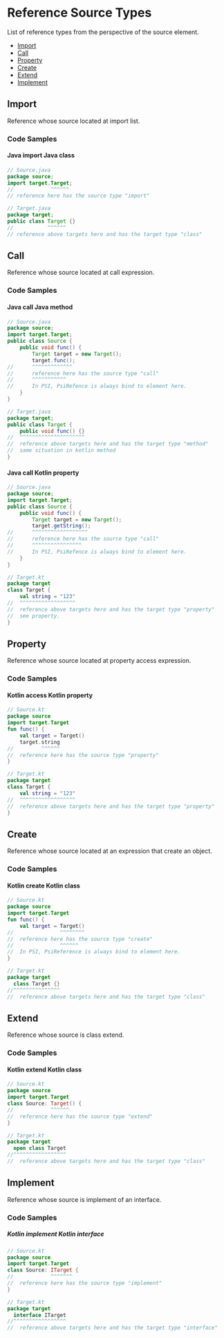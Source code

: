 # Reference Source Types

List of reference types from the perspective of the source element.

- [Import](#Import)
- [Call](#Call)
- [Property](#Property)
- [Create](#Create)
- [Extend](#Extend)
- [Implement](#Implement)

## Import

Reference whose source located at import list.

### Code Samples

#### Java import Java class

```java
// Source.java
package source;
import target.Target;
//            ^^^^^^
// reference here has the source type "import"
```

```java
// Target.java
package target;
public class Target {}
//           ^^^^^^
// reference above targets here and has the target type "class"
```

## Call

Reference whose source located at call expression.

### Code Samples

#### Java call Java method

```java
// Source.java
package source;
import target.Target;
public class Source {
    public void func() {
        Target target = new Target();
        target.func();
//      ^^^^^^^^^^^^^
//      reference here has the source type "call"
//      ^^^^^^^^^^^
//      In PSI, PsiRefence is always bind to element here.
    }
}
```

```java
// Target.java
package target;
public class Target {
    public void func() {}
//  ^^^^^^^^^^^^^^^^^^^^^
//  reference above targets here and has the target type "method"
//  same situation in kotlin method
}
```

#### Java call Kotlin property

```java
// Source.java
package source;
import target.Target;
public class Source {
    public void func() {
        Target target = new Target();
        target.getString();
//      ^^^^^^^^^^^^^^^^^^
//      reference here has the source type "call"
//      ^^^^^^^^^^^^^^^^
//      In PSI, PsiRefence is always bind to element here.
    }
}
```

```kotlin
// Target.kt
package target
class Target {
    val string = "123"
//  ^^^^^^^^^^^^^^^^^^
//  reference above targets here and has the target type "property"
//  see property.
}
```

## Property

Reference whose source located at property access expression.

### Code Samples

#### Kotlin access Kotlin property

```kotlin
// Source.kt
package source
import target.Target
fun func() {
    val target = Target()
    target.string
//         ^^^^^^
//  reference here has the source type "property"
}
```

```kotlin
// Target.kt
package target
class Target {
    val string = "123"
//  ^^^^^^^^^^^^^^^^^^
//  reference above targets here and has the target type "property"
}
```

## Create

Reference whose source located at an expression that create an object.

### Code Samples

#### Kotlin create Kotlin class

```kotlin
// Source.kt
package source
import target.Target
fun func() {
    val target = Target()
//               ^^^^^^^^
//  reference here has the source type "create"
//               ^^^^^^
//  In PSI, PsiReference is always bind to element here.
}
```

```kotlin
// Target.kt
package target
  class Target {}
//^^^^^^^^^^^^^^^
//  reference above targets here and has the target type "class"
```

## Extend

Reference whose source is class extend.

### Code Samples

#### Kotlin extend Kotlin class

```kotlin
// Source.kt
package source
import target.Target
class Source: Target() {
//            ^^^^^^
//  reference here has the source type "extend"
}
```

```kotlin
// Target.kt
package target
  open class Target
//^^^^^^^^^^^^^^^^^
//  reference above targets here and has the target type "class"
```

## Implement

Reference whose source is implement of an interface.

### Code Samples

##### Kotlin implement Kotlin interface

```kotlin
// Source.kt
package source
import target.Target
class Source: ITarget {
//            ^^^^^^^
//  reference here has the source type "implement"
}
```

```kotlin
// Target.kt
package target
  interface ITarget
//^^^^^^^^^^^^^^^^^
//  reference above targets here and has the target type "interface"
```